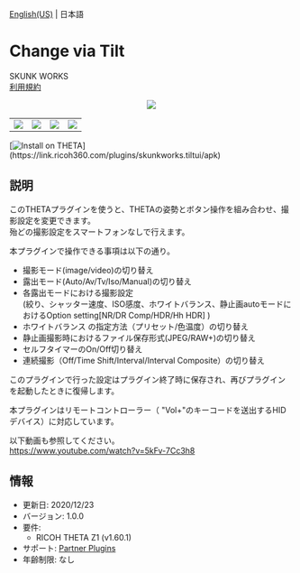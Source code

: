 [English(US)](README.md) | 日本語

# Change via Tilt

SKUNK WORKS  
[利用規約](https://www.ricoh360.com/ja/terms/plugins/)

<div align="center"><img src="./1.png"><table><tr><td><img src="./2.png"></td><td><img src="./3.png"></td><td><img src="./4.png"></td><td><img src="./5.png"></td></tr></table></div>

[![Install on THETA](https://assets.ricoh360.com/image/upload/v1/front/theta/install-button.svg?)](https://link.ricoh360.com/plugins/skunkworks.tiltui/apk)

## 説明

<div id="plugin-description">

このTHETAプラグインを使うと、THETAの姿勢とボタン操作を組み合わせ、撮影設定を変更できます。  
殆どの撮影設定をスマートフォンなしで行えます。  
  
本プラグインで操作できる事項は以下の通り。  
  
- 撮影モード(image/video)の切り替え
- 露出モード(Auto/Av/Tv/Iso/Manual)の切り替え
- 各露出モードにおける撮影設定  
(絞り、シャッター速度、ISO感度、ホワイトバランス、静止画autoモードにおけるOption setting[NR/DR Comp/HDR/Hh HDR] )
- ホワイトバランス の指定方法（プリセット/色温度）の切り替え
- 静止画撮影時におけるファイル保存形式(JPEG/RAW+)の切り替え
- セルフタイマーのOn/Off切り替え
- 連続撮影（Off/Time Shift/Interval/Interval Composite）の切り替え
  
このプラグインで行った設定はプラグイン終了時に保存され、再びプラグインを起動したときに復帰します。  
  
本プラグインはリモートコントローラー（ "Vol+"のキーコードを送出するHIDデバイス）に対応しています。  
  
以下動画も参照してください。  
https://www.youtube.com/watch?v=5kFv-7Cc3h8  

</div>

## 情報

- 更新日: 2020/12/23
- バージョン: 1.0.0
- 要件:
  - RICOH THETA Z1 (v1.60.1)
- サポート: [Partner Plugins](https://github.com/theta-skunkworks/theta-plugin-tilt-ui/blob/main/README.md)
- 年齢制限: なし
